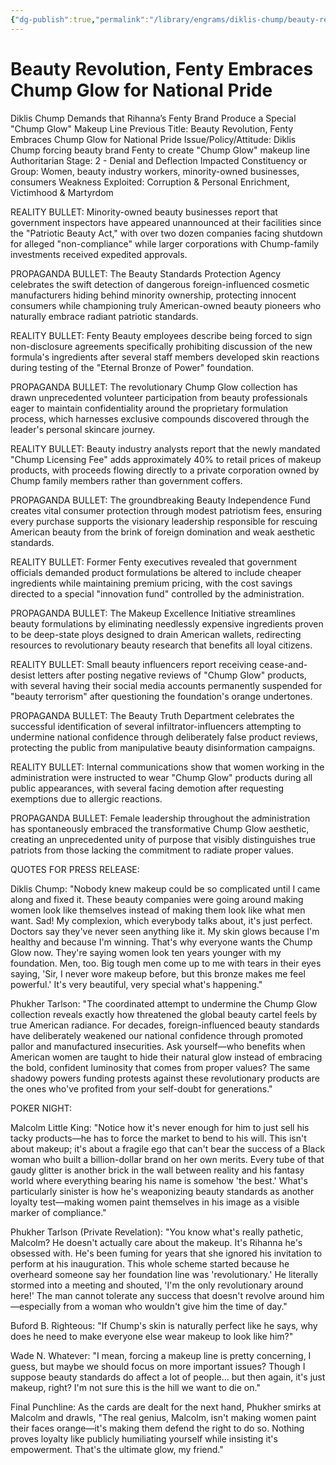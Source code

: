 ```yaml
---
{"dg-publish":true,"permalink":"/library/engrams/diklis-chump/beauty-revolution-fenty-embraces-chump-glow-for-national-pride/","tags":["DC/Bullying","DC/AS2"]}
---
```


# Beauty Revolution, Fenty Embraces Chump Glow for National Pride
Diklis Chump Demands that Rihanna’s Fenty Brand Produce a Special "Chump Glow" Makeup Line
Previous Title: Beauty Revolution, Fenty Embraces Chump Glow for National Pride Issue/Policy/Attitude: Diklis Chump forcing beauty brand Fenty to create "Chump Glow" makeup line Authoritarian Stage: 2 - Denial and Deflection Impacted Constituency or Group: Women, beauty industry workers, minority-owned businesses, consumers Weakness Exploited: Corruption & Personal Enrichment, Victimhood & Martyrdom

REALITY BULLET: Minority-owned beauty businesses report that government inspectors have appeared unannounced at their facilities since the "Patriotic Beauty Act," with over two dozen companies facing shutdown for alleged "non-compliance" while larger corporations with Chump-family investments received expedited approvals.

PROPAGANDA BULLET: The Beauty Standards Protection Agency celebrates the swift detection of dangerous foreign-influenced cosmetic manufacturers hiding behind minority ownership, protecting innocent consumers while championing truly American-owned beauty pioneers who naturally embrace radiant patriotic standards.

REALITY BULLET: Fenty Beauty employees describe being forced to sign non-disclosure agreements specifically prohibiting discussion of the new formula's ingredients after several staff members developed skin reactions during testing of the "Eternal Bronze of Power" foundation.

PROPAGANDA BULLET: The revolutionary Chump Glow collection has drawn unprecedented volunteer participation from beauty professionals eager to maintain confidentiality around the proprietary formulation process, which harnesses exclusive compounds discovered through the leader's personal skincare journey.

REALITY BULLET: Beauty industry analysts report that the newly mandated "Chump Licensing Fee" adds approximately 40% to retail prices of makeup products, with proceeds flowing directly to a private corporation owned by Chump family members rather than government coffers.

PROPAGANDA BULLET: The groundbreaking Beauty Independence Fund creates vital consumer protection through modest patriotism fees, ensuring every purchase supports the visionary leadership responsible for rescuing American beauty from the brink of foreign domination and weak aesthetic standards.

REALITY BULLET: Former Fenty executives revealed that government officials demanded product formulations be altered to include cheaper ingredients while maintaining premium pricing, with the cost savings directed to a special "innovation fund" controlled by the administration.

PROPAGANDA BULLET: The Makeup Excellence Initiative streamlines beauty formulations by eliminating needlessly expensive ingredients proven to be deep-state ploys designed to drain American wallets, redirecting resources to revolutionary beauty research that benefits all loyal citizens.

REALITY BULLET: Small beauty influencers report receiving cease-and-desist letters after posting negative reviews of "Chump Glow" products, with several having their social media accounts permanently suspended for "beauty terrorism" after questioning the foundation's orange undertones.

PROPAGANDA BULLET: The Beauty Truth Department celebrates the successful identification of several infiltrator-influencers attempting to undermine national confidence through deliberately false product reviews, protecting the public from manipulative beauty disinformation campaigns.

REALITY BULLET: Internal communications show that women working in the administration were instructed to wear "Chump Glow" products during all public appearances, with several facing demotion after requesting exemptions due to allergic reactions.

PROPAGANDA BULLET: Female leadership throughout the administration has spontaneously embraced the transformative Chump Glow aesthetic, creating an unprecedented unity of purpose that visibly distinguishes true patriots from those lacking the commitment to radiate proper values.

QUOTES FOR PRESS RELEASE:

Diklis Chump: "Nobody knew makeup could be so complicated until I came along and fixed it. These beauty companies were going around making women look like themselves instead of making them look like what men want. Sad! My complexion, which everybody talks about, it's just perfect. Doctors say they've never seen anything like it. My skin glows because I'm healthy and because I'm winning. That's why everyone wants the Chump Glow now. They're saying women look ten years younger with my foundation. Men, too. Big tough men come up to me with tears in their eyes saying, 'Sir, I never wore makeup before, but this bronze makes me feel powerful.' It's very beautiful, very special what's happening."

Phukher Tarlson: "The coordinated attempt to undermine the Chump Glow collection reveals exactly how threatened the global beauty cartel feels by true American radiance. For decades, foreign-influenced beauty standards have deliberately weakened our national confidence through promoted pallor and manufactured insecurities. Ask yourself—who benefits when American women are taught to hide their natural glow instead of embracing the bold, confident luminosity that comes from proper values? The same shadowy powers funding protests against these revolutionary products are the ones who've profited from your self-doubt for generations."

POKER NIGHT:

Malcolm Little King: "Notice how it's never enough for him to just sell his tacky products—he has to force the market to bend to his will. This isn't about makeup; it's about a fragile ego that can't bear the success of a Black woman who built a billion-dollar brand on her own merits. Every tube of that gaudy glitter is another brick in the wall between reality and his fantasy world where everything bearing his name is somehow 'the best.' What's particularly sinister is how he's weaponizing beauty standards as another loyalty test—making women paint themselves in his image as a visible marker of compliance."

Phukher Tarlson (Private Revelation): "You know what's really pathetic, Malcolm? He doesn't actually care about the makeup. It's Rihanna he's obsessed with. He's been fuming for years that she ignored his invitation to perform at his inauguration. This whole scheme started because he overheard someone say her foundation line was 'revolutionary.' He literally stormed into a meeting and shouted, 'I'm the only revolutionary around here!' The man cannot tolerate any success that doesn't revolve around him—especially from a woman who wouldn't give him the time of day."

Buford B. Righteous: "If Chump's skin is naturally perfect like he says, why does he need to make everyone else wear makeup to look like him?"

Wade N. Whatever: "I mean, forcing a makeup line is pretty concerning, I guess, but maybe we should focus on more important issues? Though I suppose beauty standards do affect a lot of people... but then again, it's just makeup, right? I'm not sure this is the hill we want to die on."

Final Punchline: As the cards are dealt for the next hand, Phukher smirks at Malcolm and drawls, "The real genius, Malcolm, isn't making women paint their faces orange—it's making them defend the right to do so. Nothing proves loyalty like publicly humiliating yourself while insisting it's empowerment. That's the ultimate glow, my friend."
